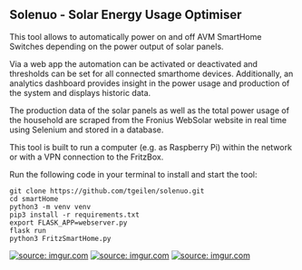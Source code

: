 ## Solenuo - Solar Energy Usage Optimiser
This tool allows to automatically power on and off AVM SmartHome Switches depending on the power output of solar panels.

Via a web app the automation can be activated or deactivated and thresholds can be set for all connected smarthome devices.
Additionally, an analytics dashboard provides insight in the power usage and production of the system and displays historic data.

The production data of the solar panels as well as the total power usage of the household are scraped from the Fronius WebSolar website in real time using Selenium and stored in a database.

This tool is built to run a computer (e.g. as Raspberry Pi) within the network or with a VPN connection to the FritzBox.

Run the following code in your terminal to install and start the tool:

```
git clone https://github.com/tgeilen/solenuo.git
cd smartHome 
python3 -m venv venv 
pip3 install -r requirements.txt 
export FLASK_APP=webserver.py 
flask run
python3 FritzSmartHome.py
```

<a href="https://imgur.com/Kj7ISSG"><img src="https://i.imgur.com/Kj7ISSG.png" title="source: imgur.com" /></a>
<a href="https://imgur.com/Ij5dLTN"><img src="https://i.imgur.com/Ij5dLTN.png" title="source: imgur.com" /></a>
<a href="https://imgur.com/t5yJuyD"><img src="https://i.imgur.com/t5yJuyD.png" title="source: imgur.com" /></a>
